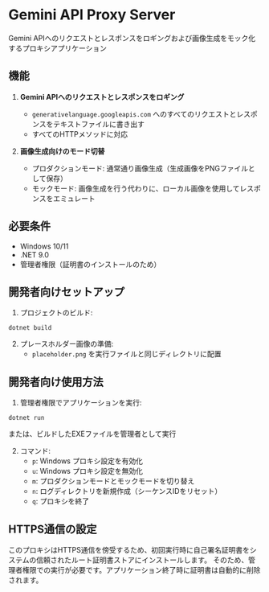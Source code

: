# Gemini API Proxy Server

Gemini APIへのリクエストとレスポンスをロギングおよび画像生成をモック化するプロキシアプリケーション

## 機能

1. **Gemini APIへのリクエストとレスポンスをロギング**
   - `generativelanguage.googleapis.com` へのすべてのリクエストとレスポンスをテキストファイルに書き出す
   - すべてのHTTPメソッドに対応

2. **画像生成向けのモード切替**
   - プロダクションモード: 通常通り画像生成（生成画像をPNGファイルとして保存）
   - モックモード: 画像生成を行う代わりに、ローカル画像を使用してレスポンスをエミュレート

## 必要条件

- Windows 10/11
- .NET 9.0
- 管理者権限（証明書のインストールのため）

## 開発者向けセットアップ

1. プロジェクトのビルド:

```
dotnet build
```

2. プレースホルダー画像の準備:
   - `placeholder.png` を実行ファイルと同じディレクトリに配置

## 開発者向け使用方法

1. 管理者権限でアプリケーションを実行:
```
dotnet run
```
または、ビルドしたEXEファイルを管理者として実行

2. コマンド:
   - `p`: Windows プロキシ設定を有効化
   - `u`: Windows プロキシ設定を無効化
   - `m`: プロダクションモードとモックモードを切り替え
   - `n`: ログディレクトリを新規作成（シーケンスIDをリセット）
   - `q`: プロキシを終了

## HTTPS通信の設定

このプロキシはHTTPS通信を傍受するため、初回実行時に自己署名証明書をシステムの信頼されたルート証明書ストアにインストールします。
そのため、管理者権限での実行が必要です。アプリケーション終了時に証明書は自動的に削除されます。
